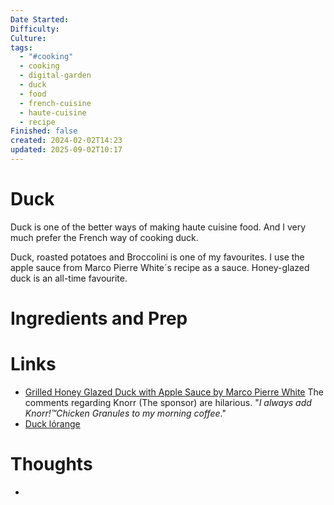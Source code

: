 ```yaml
---
Date Started:
Difficulty:
Culture:
tags:
  - "#cooking"
  - cooking
  - digital-garden
  - duck
  - food
  - french-cuisine
  - haute-cuisine
  - recipe
Finished: false
created: 2024-02-02T14:23
updated: 2025-09-02T10:17
---
```

# Duck
Duck is one of the better ways of making haute cuisine food. And I very much prefer the French way of cooking duck. 


Duck, roasted potatoes and Broccolini is one of my favourites. I use the apple sauce from Marco Pierre White´s recipe as a sauce. Honey-glazed duck is an all-time favourite. 

# Ingredients and Prep


# Links
- [Grilled Honey Glazed Duck with Apple Sauce by Marco Pierre White](https://www.youtube.com/watch?v=LsIcy3F33CE) The comments regarding Knorr (The sponsor) are hilarious. "*I always add Knorr!™Chicken Granules to my morning coffee*."
- [Duck lórange](https://www.youtube.com/watch?v=qvQz56_4RH8)

# Thoughts
- 

